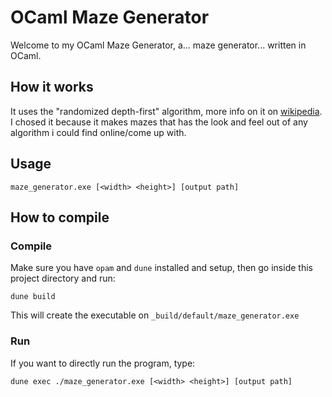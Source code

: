 # OCaml Maze Generator

Welcome to my OCaml Maze Generator, a... maze generator... written in OCaml.

## How it works

It uses the "randomized depth-first"  algorithm, more info on it on [wikipedia](https://en.wikipedia.org/wiki/Maze_generation_algorithm#Randomized_depth-first_search). I chosed it because it makes mazes that has the look and feel out of any algorithm i could find online/come up with.

## Usage

	maze_generator.exe [<width> <height>] [output path]

## How to compile
### Compile
Make sure you have `opam` and `dune` installed and setup, then go inside this project directory and run:
	
	dune build
	
This will create the executable on `_build/default/maze_generator.exe`
### Run
If you want to directly run the program, type:

    dune exec ./maze_generator.exe [<width> <height>] [output path]


